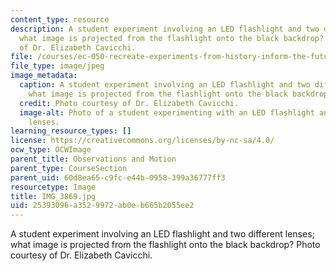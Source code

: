 ```yaml
---
content_type: resource
description: A student experiment involving an LED flashlight and two different lenses;
  what image is projected from the flashlight onto the black backdrop? Photo courtesy
  of Dr. Elizabeth Cavicchi.
file: /courses/ec-050-recreate-experiments-from-history-inform-the-future-from-the-past-galileo-january-iap-2010/25393096a3529972ab0eb665b2055ee2_IMG_3869.jpg
file_type: image/jpeg
image_metadata:
  caption: A student experiment involving an LED flashlight and two different lenses;
    what image is projected from the flashlight onto the black backdrop?
  credit: Photo courtesy of Dr. Elizabeth Cavicchi.
  image-alt: Photo of a student experimenting with an LED flashlight and two different
    lenses.
learning_resource_types: []
license: https://creativecommons.org/licenses/by-nc-sa/4.0/
ocw_type: OCWImage
parent_title: Observations and Motion
parent_type: CourseSection
parent_uid: 60d8ea65-c9fc-e44b-0958-399a36777ff3
resourcetype: Image
title: IMG_3869.jpg
uid: 25393096-a352-9972-ab0e-b665b2055ee2
---
```

A student experiment involving an LED flashlight and two different lenses; what image is projected from the flashlight onto the black backdrop? Photo courtesy of Dr. Elizabeth Cavicchi.
